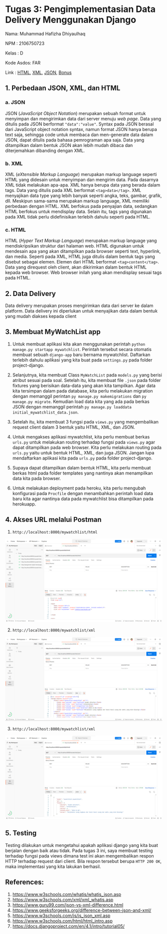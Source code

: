 # Tugas 3: Pengimplementasian Data Delivery Menggunakan Django

Nama: Muhammad Hafizha Dhiyaulhaq

NPM : 2106750723

Kelas : D

Kode Asdos: FAR

Link : 
[HTML](https://assignment-pbp2.herokuapp.com/mywatchlist/html/),
[XML](https://assignment-pbp2.herokuapp.com/mywatchlist/xml/),
[JSON](https://assignment-pbp2.herokuapp.com/mywatchlist/json/),
[Bonus](https://assignment-pbp2.herokuapp.com/mywatchlist/watched/)


## 1. Perbedaan JSON, XML, dan HTML
### a. JSON
JSON (*JavaScript Object Notation*) merupakan sebuah format untuk menyimpan dan mengirimkan data dari server menuju *web page*. Data yang ditulis pada JSON berformat `"data":"value"`. Syntax pada JSON berasal dari JavaScript object notation syntax, namun format JSON hanya berupa text saja, sehingga code untuk membaca dan men-generate data dalam JSON, dapat ditulis pada bahasa pemrograman apa saja. Data yang ditampilkan dalam bentuk JSON akan lebih mudah dibaca dan diterjemahkan dibanding dengan XML.

### b. XML
XML (*eXtensible Markup Language*) merupakan markup language seperti HTML yang didesain untuk menyimpan dan mengirim data. Pada dasarnya XML tidak melakukan apa-apa. XML hanya berupa data yang berada dalam tags. Data yang ditulis pada XML berformat `<tag>data</tag>`. XML menyajikan data type yang lebih banyak seperti angka, teks, gambar, grafik, dll. Meskipun sama-sama merupakan markup language, XML memiliki perbedaan dengan HTML. XML berfokus pada penyajian data, sedangkan HTML berfokus untuk mendisplay data. Selain itu, tags yang digunakan pada XML tidak perlu didefinisikan terlebih dahulu seperti pada HTML.

### c. HTML
HTML (*Hyper Text Markup Language*) merupakan markup language yang mendiskripsikan struktur dari halaman web. HTML digunakan untuk mendesain apa yang akan ditampilkan pada browser seperti
text, hyperlink, dan media. Seperti pada XML, HTML juga ditulis dalam bentuk tags yang disebut sebagai elemen. Elemen dari HTML berformat `<tag>content</tag>`. Data yang direquest oleh client, akan dikirimkan dalam bentuk HTML kepada web browser. Web browser inilah yang akan mendisplay sesuai tags pada HTML. 

## 2. Data Delivery
Data delivery merupakan proses mengirimkan data dari server ke dalam platform. Data delivery ini diperlukan untuk menyajikan data dalam bentuk yang mudah diakses kepada client

## 3. Membuat MyWatchList app
1. Untuk membuat aplikasi kita akan menggunakan perintah `python manage.py startapp mywatchlist`. Perintah tersebut secara otomatis membuat sebuah `django-app` baru bernama mywatchlist. Daftarkan terlebih dahulu aplikasi yang kita buat pada `settings.py` pada folder project-django. 

2. Selanjutnya, kita membuat Class `MyWatchList` pada `models.py` yang berisi atribut sesuai pada soal. Setelah itu, kita membuat file `.json` pada folder fixtures yang berisikan data-data yang akan kita tampilkan. Agar data kita tersimpan dalam pada database, kita perlu melakukan migration dengan memanggil perintan `py manage.py makemigrations` dan `py manage.py migrate`. Kemudian load data kita yang ada pada berkas JSON dengan memanggil perintah `py manage.py loaddata initial_mywatchlist_data.json`.

3. Setelah itu, kita membuat 3 fungsi pada `views.py` yang mengembalikan request client dalam 3 bentuk yaitu HTML, XML, dan JSON. 

4. Untuk mengakses aplikasi mywatchlist, kita perlu membuat berkas `urls.py` untuk melakukan routing terhadap fungsi pada `views.py` agar dapat ditampilkan pada web browser. Kita perlu melakukan routing pada `urls.py` yaitu untuk bentuk HTML, XML, dan juga JSON. Jangan lupa mendaftarkan aplikasi kita pada `urls.py` pada folder project-django.

5. Supaya dapat ditampilkan dalam bentuk HTML, kita perlu membuat berkas html pada folder templates yang nantinya akan menampilkan data kita pada browser.

6. Untuk melakukan deployment pada heroku, kita perlu mengubah konfigurasi pada `Procfile` dengan menambahkan perintah load data baru kita agar nantinya data pada mywatchlist bisa ditampilkan pada herokuapp.


## 4. Akses URL melalui Postman
1. `http://localhost:8000/mywatchlist/html`

![html](../images/mywatchlist-html.png)

2. `http://localhost:8000/mywatchlist/xml`

![xml](../images/mywatchlist-xml.png)

3. `http://localhost:8000/mywatchlist/xml`

![json](../images/mywatchlist-json.png)


## 5. Testing
Testing dilakukan untuk mengetahui apakah aplikasi django yang kita buat berjalan dengan baik atau tidak. Pada tugas 3 ini, saya membuat testing terhadap fungsi pada views dimana test ini akan mengembalikan respon HTTP terhadap request dari client. Bila respon tersebut berupa `HTTP 200 OK`, maka implementasi yang kita lakukan berhasil. 


## References:
1. https://www.w3schools.com/whatis/whatis_json.asp
2. https://www.w3schools.com/xml/xml_whatis.asp
3. https://www.guru99.com/json-vs-xml-difference.html
4. https://www.geeksforgeeks.org/difference-between-json-and-xml/
5. https://www.w3schools.com/js/js_json_xml.asp
6. https://www.w3schools.com/html/html_intro.asp
7. https://docs.djangoproject.com/en/4.1/intro/tutorial05/